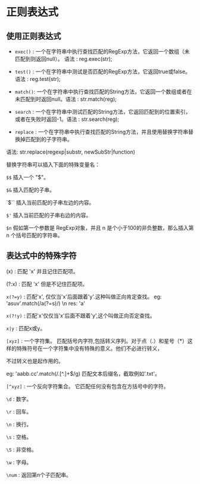 # 正则表达式

## 使用正则表达式 

* `exec()` : 一个在字符串中执行查找匹配的RegExp方法，它返回一个数组（未匹配到则返回null）。 语法 : reg.exec(str);

* `test()` : 一个在字符串中测试是否匹配的RegExp方法，它返回true或false。                  语法 : reg.test(str);

* `match()`: 一个在字符串中执行查找匹配的String方法，它返回一个数组或者在未匹配到时返回null。语法 : str.match(reg);

* `search` : 一个在字符串中测试匹配的String方法，它返回匹配到的位置索引，或者在失败时返回-1。语法 : str.search(reg);

* `replace` : 一个在字符串中执行查找匹配的String方法，并且使用替换字符串替换掉匹配到的子字符串。

语法: str.replace(regexp|substr, newSubStr|function)

替换字符串可以插入下面的特殊变量名：

`$$`	插入一个 "$"。

`$&`	插入匹配的子串。

`$\``	插入当前匹配的子串左边的内容。

`$'`	插入当前匹配的子串右边的内容。

`$n`  假如第一个参数是 RegExp对象，并且 n 是个小于100的非负整数，那么插入第 n 个括号匹配的字符串。

## 表达式中的特殊字符

(x) : 匹配 'x' 并且记住匹配项。

(?:x) : 匹配 'x' 但是不记住匹配项。

`x(?=y)` : 匹配'x', 仅仅当'x'后面跟着'y'.这种叫做正向肯定查找。 eg: 'asuv'.match(/a(?=s)/) \n res: 'a'

`x(?!y)` : 匹配'x'仅仅当'x'后面不跟着'y',这个叫做正向否定查找。

`x|y` : 匹配x或y。

`[xyz]` : 一个字符集。 匹配括号内字符,包括转义序列。对于点（.）和星号（*）这样的特殊符号在一个字符集中没有特殊的意义。他们不必进行转义，

不过转义也是起作用的。

eg: 'aabb.cc'.match(/\.[^\.]+$/g) 匹配文本后缀名，截取例如'.txt'。

`[^xyz]` : 一个反向字符集合。 它匹配任何没有包含在方括号中的字符。

`\d` : 数字。

`\r` : 回车。

`\n` : 换行。

`\s` : 空格。

`\S` : 非空格。

`\w` : 字母。

`\num` : 返回第n个子匹配串。
